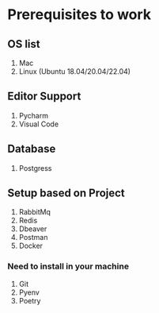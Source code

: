 # Prerequisites to work

## OS list
1. Mac
2. Linux (Ubuntu 18.04/20.04/22.04)

## Editor Support
1. Pycharm
2. Visual Code

## Database
1. Postgress

## Setup based on Project
1. RabbitMq
2. Redis
3. Dbeaver
4. Postman
5. Docker

### Need to install in your machine

1. Git
2. Pyenv
3. Poetry
